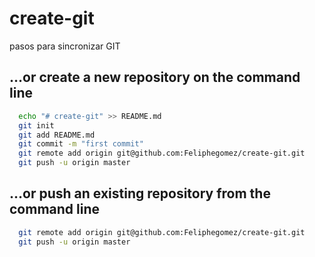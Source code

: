 # create-git
pasos para sincronizar GIT

## …or create a new repository on the command line

~~~sh
  echo "# create-git" >> README.md
  git init
  git add README.md
  git commit -m "first commit"
  git remote add origin git@github.com:Feliphegomez/create-git.git
  git push -u origin master
~~~

## …or push an existing repository from the command line

~~~sh
  git remote add origin git@github.com:Feliphegomez/create-git.git
  git push -u origin master
~~~
